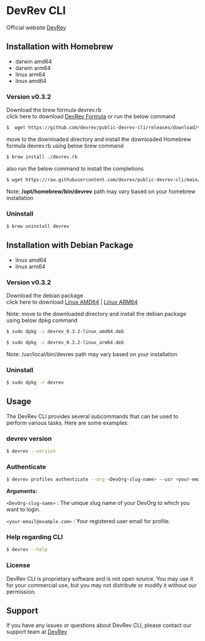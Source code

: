 # DevRev CLI
Official website <a href="https://devrev.ai">DevRev</a>

## Installation with Homebrew
- darwin amd64
- darwin arm64
- linux arm64
- linux amd64
### Version v0.3.2 <br>
Download the brew formula devrev.rb<br>
click here to download <a href="https://github.com/devrev/public-devrev-cli/releases/download/v0.3.2/devrev.rb">DevRev Formula</a> or run the below command
```bash
$  wget https://github.com/devrev/public-devrev-cli/releases/download/v0.3.2/devrev.rb
```
move to the downloaded directory and install the downloaded Homebrew formula devrev.rb using below brew command
```bash
$ brew install ./devrev.rb
``` 
also run the below command to install the completions
```bash
$ wget https://raw.githubusercontent.com/devrev/public-devrev-cli/main/install_completions.sh && sh install_completions.sh /opt/homebrew/bin/devrev
``` 
Note: <b>/opt/homebrew/bin/devrev</b> path may vary based on your homebrew installation
### Uninstall
```bash
$ brew uninstall devrev
```
## Installation with Debian Package
- linux amd64
- linux arm64
### Version v0.3.2 <br>
Download the debian package<br>
click here to download <a href="https://github.com/devrev/public-devrev-cli/releases/download/v0.3.2/devrev_0.3.2-linux_amd64.deb">Linux AMD64</a> 
| <a href="https://github.com/devrev/public-devrev-cli/releases/download/v0.3.2/devrev_0.3.2-linux_arm64.deb">Linux ARM64</a> <br>

Note: move to the downloaded directory and install the debian package using below dpkg command
```bash
$ sudo dpkg -i devrev_0.3.2-linux_amd64.deb
``` 
```bash
$ sudo dpkg -i devrev_0.3.2-linux_arm64.deb
``` 
Note: /usr/local/bin/devrev path may vary based on your installation
### Uninstall
```bash
$ sudo dpkg -r devrev
```
## Usage
The DevRev CLI provides several subcommands that can be used to perform various tasks. Here are some examples:

### devrev version
```bash
$ devrev --version
```

### Authenticate

```bash
$ devrev profiles authenticate --org <DevOrg-slug-name> --usr <your-email@example.com>
``` 
**Arguments:**

`<DevOrg-slug-name>` : The unique slug name of your DevOrg to which you want to login.

`<your-email@example.com>` : Your registered user email for profile.

### Help regarding CLI
```bash
$ devrev --help
```

### License

DevRev CLI is proprietary software and is not open source. You may use it for your commercial use, but you may not distribute or modify it without our permission.

## Support
If you have any issues or questions about DevRev CLI, please contact our support team at <a href="https://devrev.ai">DevRev</a>
